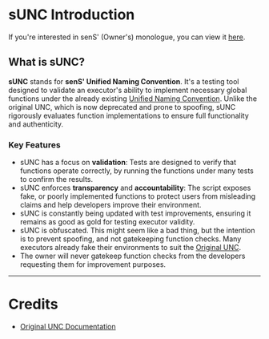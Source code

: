 # sUNC Introduction

If you're interested in senS' (Owner's) monologue, you can view it [here](./README-condensed.md).

## What is sUNC? 

**sUNC** stands for **senS' Unified Naming Convention**. It's a testing tool designed to validate an executor's ability to implement necessary global functions under the already existing [Unified Naming Convention](https://github.com/unified-naming-convention/NamingStandard/tree/main). Unlike the original UNC, which is now deprecated and prone to spoofing, sUNC rigorously evaluates function implementations to ensure full functionality and authenticity.

### Key Features

- sUNC has a focus on **validation**: Tests are designed to verify that functions operate correctly, by running the functions under many tests to confirm the results.
- sUNC enforces **transparency** and **accountability**: The script exposes fake, or poorly implemented functions to protect users from misleading claims and help developers improve their environment.
- sUNC is constantly being updated with test improvements, ensuring it remains as good as gold for testing executor validity.
- sUNC is obfuscated. This might seem like a bad thing, but the intention is to prevent spoofing, and not gatekeeping function checks. Many executors already fake their environments to suit the [Original UNC](https://github.com/unified-naming-convention/NamingStandard/tree/main).
- The owner will never gatekeep function checks from the developers requesting them for improvement purposes.

-----

# Credits

- [Original UNC Documentation](https://github.com/unified-naming-convention/NamingStandard/tree/main)
